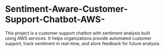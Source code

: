 # Sentiment-Aware-Customer-Support-Chatbot-AWS-
This project is a customer support chatbot with sentiment analysis built using AWS services. It helps organizations provide automated customer support, track sentiment in real-time, and store feedback for future analysis.
